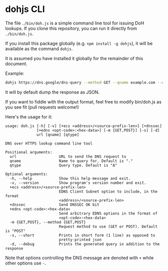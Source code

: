 # dohjs CLI

The file `./bin/doh.js` is a simple command line tool for issuing DoH lookups.
If you clone this repository, you can run it directly from `./bin/doh.js`.

If you install this package globally (e.g. `npm install -g dohjs`), it will be available as the command `dohjs`. 

It is assumed you have installed it globally for the remainder of this document.

Example:
```bash
dohjs https://dns.google/dns-query --method GET --qname example.com --qtype AAAA
```
It will by default dump the response as JSON.

If you want to fiddle with the output format, feel free to modify bin/doh.js as you see fit (pull requests welcome!)


Here's the usage for it:
```
usage: doh.js [-h] [-v] [+ecs <address>/<source-prefix-len>] [+dnssec]
              [+edns <opt-code>:<hex-data>] [-m {GET,POST}] [-s] [-d]
              url [qname] [qtype]

DNS over HTTPS lookup command line tool

Positional arguments:
  url                   URL to send the DNS request to
  qname                 Name to query for. Default is "."
  qtype                 Query type. Default is "A"

Optional arguments:
  -h, --help            Show this help message and exit.
  -v, --version         Show program's version number and exit.
  +ecs <address>/<source-prefix-len>
                        EDNS Client Subnet option to include, in the format
                        <address>/<source-prefix-len>
  +dnssec               Send DNSSEC OK bit
  +edns <opt-code>:<hex-data>
                        Send arbitrary EDNS options in the format of
                        <opt-code>:<hex-data>
  -m {GET,POST}, --method {GET,POST}
                        Request method to use (GET or POST). Default is "POST"
  -s, --short           Prints in short form (1 line) as opposed to
                        pretty-printed json
  -d, --debug           Prints the generated query in addition to the response

```
Note that options controlling the DNS message are denoted with `+` while other options use `-`.